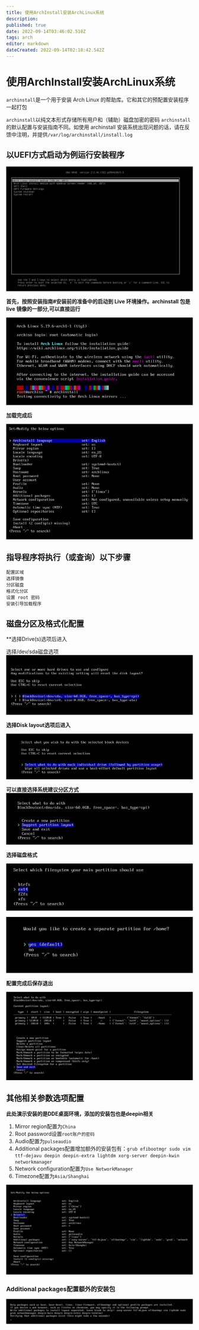 ```yaml
---
title: 使用ArchInstall安装ArchLinux系统
description: 
published: true
date: 2022-09-14T03:46:02.518Z
tags: arch
editor: markdown
dateCreated: 2022-09-14T02:18:42.542Z
---
```


# 使用ArchInstall安装ArchLinux系统
`archinstall`是一个用于安装 Arch Linux 的帮助库。它和其它的预配置安装程序一起打包

`archinstall`以纯文本形式存储所有用户和（辅助）磁盘加密的密码
`archinstall`的默认配置与安装指南不同。如使用 archinstall 安装系统出现问题的话，请在反馈中注明，并提供`/var/log/archinstall/install.log`


## 以UEFI方式启动为例运行安装程序
![2022-9-14_25062.png](/2022-9-14_25062.png)

**首先，按照安装指南#安装前的准备中的启动到 Live 环境操作。archinstall 包是 live 镜像的一部分,可以直接运行**

![2022-9-14_84223.png](/2022-9-14_84223.png)

**加载完成后**

![2022-9-14_96134.png](/2022-9-14_96134.png)

## 指导程序将执行（或查询）以下步骤
```
配置区域
选择镜像
分区磁盘
格式化分区
设置 root 密码
安装引导加载程序
```
## 磁盘分区及格式化配置
**选择Drive(s)选项后进入

选择/dev/sda磁盘选项
![2022-9-14_50101.png](/2022-9-14_50101.png)

**选择Disk layout选项后进入**

![2022-9-14_79657.png](/2022-9-14_79657.png)

**可以直接选择系统建议分区方式**
![2022-9-14_27829.png](/2022-9-14_27829.png)

**选择磁盘格式**

![2022-9-14_76380.png](/2022-9-14_76380.png)

![2022-9-14_43436.png](/2022-9-14_43436.png)

**配置完成后保存退出**

![2022-9-14_72584.png](/2022-9-14_72584.png)




## 其他相关参数选项配置

**此处演示安装的是DDE桌面环境，添加的安装包也是deepin相关**

1. Mirror region配置为`China`
2. Root password设置`root账户的密码`
3. Audio配置为`pulseaudio`
4. Additional packages配置增加额外的安装包有：`grub efibootmgr sudo vim ttf-dejavu deepin deepin-extra lightdm xorg-server deepin-kwin networkmanager`
5. Network configuration配置为`Use NetworkManager`
6. Timezone配置为`Asia/Shanghai`


![2022-9-14_31335.png](/2022-9-14_31335.png)

### Additional packages配置额外的安装包

![2022-9-14_1790.png](/2022-9-14_1790.png)